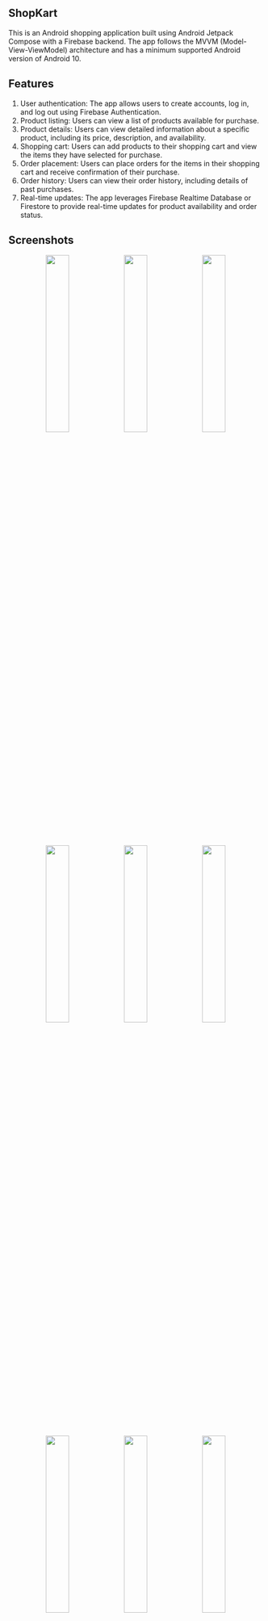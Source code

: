 ## ShopKart

This is an Android shopping application built using Android Jetpack Compose with a Firebase backend. The app follows the MVVM (Model-View-ViewModel) architecture and has a minimum supported Android version of Android 10.

## Features
1) User authentication: The app allows users to create accounts, log in, and log out using Firebase Authentication.
2) Product listing: Users can view a list of products available for purchase.
3) Product details: Users can view detailed information about a specific product, including its price, description, and availability.
4) Shopping cart: Users can add products to their shopping cart and view the items they have selected for purchase.
5) Order placement: Users can place orders for the items in their shopping cart and receive confirmation of their purchase.
6) Order history: Users can view their order history, including details of past purchases.
7) Real-time updates: The app leverages Firebase Realtime Database or Firestore to provide real-time updates for product availability and order status.

## Screenshots

<div align="center">

<div>
<img src="https://github.com/prasidhanchan/ShopKart/assets/92362239/fb162bcd-0fda-4fbc-b22f-ac952f857bf3" width="30%" /> <!-- Login -->
<img src="https://github.com/prasidhanchan/ShopKart/assets/92362239/6973e13e-9622-43dd-9ab4-7eb44e4b97ab" width="30%" /> <!-- SignUp -->
<img src="https://github.com/prasidhanchan/ShopKart/assets/92362239/abdafeff-b6e9-4afe-a747-bd626ea4d96a" width="30%" /> <!-- Google Login -->
<img src="https://github.com/prasidhanchan/ShopKart/assets/92362239/fcc26a12-a4d6-4bf8-9a24-4f775acc3f49" width="30%" /> <!-- Forgot Password -->
<img src="https://github.com/prasidhanchan/ShopKart/assets/92362239/3c98b16b-8a24-48f2-b4cd-867c516c017b" width="30%" /> <!-- Splash -->
<img src="https://github.com/prasidhanchan/ShopKart/assets/92362239/de14c493-186f-40ba-b540-4c0f221b59b0" width="30%" /> <!-- Home -->
<img src="https://github.com/prasidhanchan/ShopKart/assets/92362239/f7caf91f-294b-4a9d-ae83-5a6f6c1eeea5" width="30%" /> <!-- Search -->
<img src="https://github.com/prasidhanchan/ShopKart/assets/92362239/2ddcdb57-1877-4ea5-a0a4-36835fcde3c4" width="30%" /> <!-- My Orders -->
<img src="https://github.com/prasidhanchan/ShopKart/assets/92362239/2d300ba9-11ea-49bd-9eda-96f511785f2d" width="30%" /> <!-- Orders Details -->
<img src="https://github.com/prasidhanchan/ShopKart/assets/92362239/ab9da81d-f813-49c3-93a1-9b000585b3e3" width="30%" /> <!-- My Cart -->
<img src="https://github.com/prasidhanchan/ShopKart/assets/92362239/b60db7d2-6688-4448-8349-5c787215b291" width="30%" /> <!-- My Profile -->
<img src="https://github.com/prasidhanchan/ShopKart/assets/92362239/036695e2-8013-451b-a445-4a184e43ae31" width="30%" /> <!-- Edit Profile -->
<img src="https://github.com/prasidhanchan/ShopKart/assets/92362239/3ed19c52-991d-4b9c-b69e-908aff0fcdb7" width="30%" /> <!-- Logout -->
</div>
</div>

## Prerequisites
Before running the app, make sure you have the following:

1) Android Studio Flamingo 2022.2.1 or later.
2) Android SDK with a minimum API level of 29 (Android 10).
3) Firebase project with Firestore or Realtime Database configured.
4) Google services JSON file (google-services.json) placed in the app module.

# Getting Started
1) Clone the repository: git clone https://github.com/Kawaki22/ShopKart.git Or Download the Zip file
2) Open the project in Android Studio.
3) Create a Firebase project and configure Firestore or Realtime Database.
4) Add your google-services.json file from your firebase console to the app module.
5) Enable Email/Password and Google sign-in method from Authentication section in firebase.
6) Add your Google Web Client Id in ShopKartUtils for Google Sign In to work. 

# Accounts and Login
This app has 3 types of logins
1) Users
2) Admin
3) Employee

Create an admin account from firebase console in the format admin.example@gmail.com

## Dependencies
The project uses the following dependencies:

1) Jetpack Compose: A modern UI toolkit for building native Android apps.
2) Firebase: Provides backend services for authentication, real-time updates, and database storage.
3) Coroutines: Provides asynchronous programming capabilities.
4) ViewModel: Part of the Jetpack library that provides a lifecycle-aware container for UI-related data.
5) Navigation: Handles navigation between different screens and features in the app.
6) Hilt: Used for dependency injection.

For a complete list of dependencies, refer to the build.gradle file in the app module.

## License
The project is licensed under the GPLv3 License. See the LICENSE file for more information.

## Acknowledgements
1) The Android Jetpack Compose team for their excellent work on the framework.
2) The Firebase team for providing a powerful backend infrastructure.

